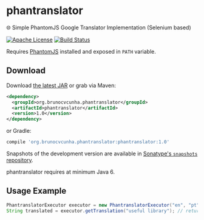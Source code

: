 phantranslator
========
:globe_with_meridians: Simple PhantomJS Google Translator Implementation (Selenium based)

[![Apache License](http://img.shields.io/badge/license-ASL-blue.svg)](https://github.com/brunocvcunha/phantranslator/blob/master/LICENSE)
[![Build Status](https://travis-ci.org/brunocvcunha/phantranslator.svg)](https://travis-ci.org/brunocvcunha/phantranslator)

Requires [PhantomJS](http://phantomjs.org) installed and exposed in `PATH` variable.

Download
--------

Download [the latest JAR][1] or grab via Maven:
```xml
<dependency>
  <groupId>org.brunocvcunha.phantranslator</groupId>
  <artifactId>phantranslator</artifactId>
  <version>1.0</version>
</dependency>
```
or Gradle:
```groovy
compile 'org.brunocvcunha.phantranslator:phantranslator:1.0'
```

Snapshots of the development version are available in [Sonatype's `snapshots` repository][snap].

phantranslator requires at minimum Java 6.


Usage Example
--------

```java
PhantranslatorExecutor executor = new PhantranslatorExecutor("en", "pt");
String translated = executor.getTranslation("useful library"); // returns 'biblioteca útil'
```


 [1]: https://search.maven.org/remote_content?g=org.brunocvcunha.phantranslator&a=phantranslator&v=LATEST
 [snap]: https://oss.sonatype.org/content/repositories/snapshots/
